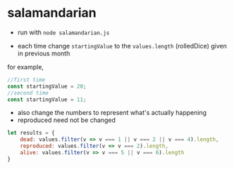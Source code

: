 # salamandarian

* run with `node salamandarian.js`

* each time change `startingValue` to the `values.length` (rolledDice) given in previous month

for example,

```javascript
//first time
const startingValue = 20;
//second time 
const startingValue = 11;
```

* also change the numbers to represent what's actually happening
* reproduced need not be changed

```javascript
let results = {
    dead: values.filter(v => v === 1 || v === 2 || v === 4).length,
    reproduced: values.filter(v => v === 2).length,
    alive: values.filter(v => v === 5 || v === 6).length
}
```
